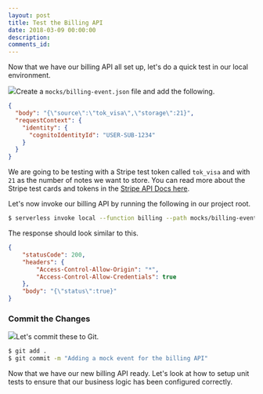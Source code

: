 ```yaml
---
layout: post
title: Test the Billing API
date: 2018-03-09 00:00:00
description:
comments_id:
---
```


Now that we have our billing API all set up, let's do a quick test in our local environment.

<img class="code-marker" src="/assets/s.png" />Create a `mocks/billing-event.json` file and add the following.

``` json
{
  "body": "{\"source\":\"tok_visa\",\"storage\":21}",
  "requestContext": {
    "identity": {
      "cognitoIdentityId": "USER-SUB-1234"
    }
  }
}
```

We are going to be testing with a Stripe test token called `tok_visa` and with `21` as the number of notes we want to store. You can read more about the Stripe test cards and tokens in the [Stripe API Docs here](https://stripe.com/docs/testing#cards).

Let's now invoke our billing API by running the following in our project root.

``` bash
$ serverless invoke local --function billing --path mocks/billing-event.json
```

The response should look similar to this.

``` json
{
    "statusCode": 200,
    "headers": {
        "Access-Control-Allow-Origin": "*",
        "Access-Control-Allow-Credentials": true
    },
    "body": "{\"status\":true}"
}
```

### Commit the Changes

<img class="code-marker" src="/assets/s.png" />Let's commit these to Git.

``` bash
$ git add .
$ git commit -m "Adding a mock event for the billing API"
```

Now that we have our new billing API ready. Let's look at how to setup unit tests to ensure that our business logic has been configured correctly.
